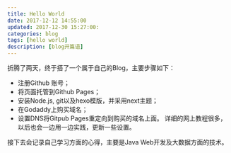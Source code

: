 ```yaml
---
title: Hello World
date: 2017-12-12 14:55:00
updated: 2017-12-30 15:27:00:
categories: blog
tags: [hello world]
description: [blog开篇语]
---
```

折腾了两天，终于搭了一个属于自己的Blog，主要步骤如下：
- 注册Github 账号；
- 将页面托管到Github Pages；
- 安装Node.js, git以及hexo模版，并采用next主题；
- 在Godaddy上购买域名；
- 设置DNS将Gitpub Pages重定向到购买的域名上面。
详细的网上教程很多，以后也会一边用一边实践，更新一些设置。

接下去会记录自己学习方面的心得，主要是Java Web开发及大数据方面的技术。

